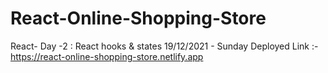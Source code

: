# React-Online-Shopping-Store
React- Day -2 : React hooks & states
19/12/2021 - Sunday 
Deployed Link :- https://react-online-shopping-store.netlify.app
